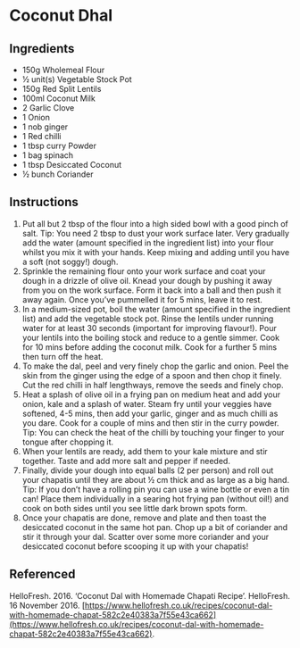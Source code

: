 # Coconut Dhal
## Ingredients
- 150g Wholemeal Flour
- ½ unit(s) Vegetable Stock Pot
- 150g Red Split Lentils
- 100ml Coconut Milk
- 2 Garlic Clove
- 1 Onion
- 1 nob ginger
- 1 Red chilli
- 1 tbsp curry Powder
- 1 bag spinach
- 1 tbsp Desiccated Coconut
- ½ bunch Coriander

## Instructions
1. Put all but 2 tbsp of the flour into a high sided bowl with a good pinch of salt. Tip: You need 2 tbsp to dust your work surface later. Very gradually add the water (amount specified in the ingredient list) into your flour whilst you mix it with your hands. Keep mixing and adding until you have a soft (not soggy!) dough.
2. Sprinkle the remaining flour onto your work surface and coat your dough in a drizzle of olive oil. Knead your dough by pushing it away from you on the work surface. Form it back into a ball and then push it away again. Once you’ve pummelled it for 5 mins, leave it to rest.
3. In a medium-sized pot, boil the water (amount specified in the ingredient list) and add the vegetable stock pot. Rinse the lentils under running water for at least 30 seconds (important for improving flavour!). Pour your lentils into the boiling stock and reduce to a gentle simmer. Cook for 10 mins before adding the coconut milk. Cook for a further 5 mins then turn off the heat.
4. To make the dal, peel and very finely chop the garlic and onion. Peel the skin from the ginger using the edge of a spoon and then chop it finely. Cut the red chilli in half lengthways, remove the seeds and finely chop.
5. Heat a splash of olive oil in a frying pan on medium heat and add your onion, kale and a splash of water. Steam fry until your veggies have softened, 4-5 mins, then add your garlic, ginger and as much chilli as you dare. Cook for a couple of mins and then stir in the curry powder. Tip: You can check the heat of the chilli by touching your finger to your tongue after chopping it.
6. When your lentils are ready, add them to your kale mixture and stir together. Taste and add more salt and pepper if needed.
7. Finally, divide your dough into equal balls (2 per person) and roll out your chapatis until they are about ½ cm thick and as large as a big hand. Tip: If you don’t have a rolling pin you can use a wine bottle or even a tin can! Place them individually in a searing hot frying pan (without oil!) and cook on both sides until you see little dark brown spots form.
8. Once your chapatis are done, remove and plate and then toast the desiccated coconut in the same hot pan. Chop up a bit of coriander and stir it through your dal. Scatter over some more coriander and your desiccated coconut before scooping it up with your chapatis!
## Referenced
HelloFresh. 2016. ‘Coconut Dal with Homemade Chapati Recipe’. HelloFresh. 16 November 2016. [https://www.hellofresh.co.uk/recipes/coconut-dal-with-homemade-chapat-582c2e40383a7f55e43ca662](https://www.hellofresh.co.uk/recipes/coconut-dal-with-homemade-chapat-582c2e40383a7f55e43ca662).